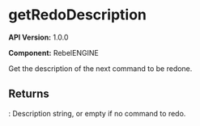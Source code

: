 # getRedoDescription

**API Version:** 1.0.0

**Component:** RebelENGINE

Get the description of the next command to be redone.

## Returns

: Description string, or empty if no command to redo.

